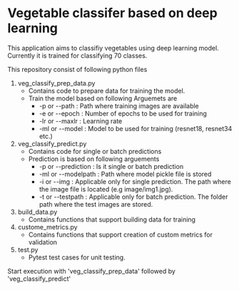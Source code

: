 # Vegetable classifer based on deep learning

This application aims to classifiy vegetables using deep learning model. Currently it is trained for classifying 70 classes.

This repository consist of following python files
1) veg_classify_prep_data.py
    - Contains code to prepare data for training the model.
    - Train the model based on following Arguemets are
        * -p or --path  : Path where training images are available
        * -e or --epoch : Number of epochs to be used for training
        * -lr or --maxlr : Learning rate
        * -ml or --model : Model to be used for training (resnet18, resnet34 etc.)
2) veg_classify_predict.py
    - Contains code for single or batch predictions 
    - Prediction is based on following arguements
        * -p or --prediction : Is it single or batch prediction
        * -ml or --modelpath : Path where model pickle file is stored
        * -i or --img : Applicable only for single prediction. The path where the image file is located (e.g image/img1.jpg).
        * -t or --testpath : Applicable only for batch prediction. The folder path where the test images are stored. 
3) build_data.py
    - Contains functions that support building data for training
4) custome_metrics.py
    - Contains functions that support creation of custom metrics for validation
5) test.py
    - Pytest test cases for unit testing.

Start execution with 'veg_classify_prep_data' followed by 'veg_classify_predict'